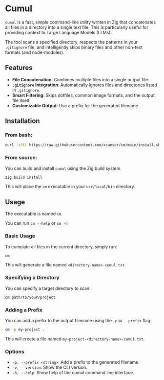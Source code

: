 # Cumul

`cumul` is a fast, simple command-line utility written in Zig that concatenates all files in a directory into a single text file. This is particularly useful for providing context to Large Language Models (LLMs).

The tool scans a specified directory, respects the patterns in your `.gitignore` file, and intelligently skips binary files and other non-text formats (and node-modules).

## Features

- **File Concatenation**: Combines multiple files into a single output file.
- **`.gitignore` Integration**: Automatically ignores files and directories listed in `.gitignore`.
- **Smart Filtering**: Skips dotfiles, common image formats, and the output file itself.
- **Customizable Output**: Use a prefix for the generated filename.

## Installation

### From bash:

```bash
curl -sSfL https://raw.githubusercontent.com/xcaeser/cm/main/install.sh | sh
```

### From source:

You can build and install `cumul` using the Zig build system.

```bash
zig build install
```

This will place the `cm` executable in your `usr/local/bin` directory.

## Usage

The executable is named `cm`.

You can run `cm --help` or `cm -h`

### Basic Usage

To cumulate all files in the current directory, simply run:

```bash
cm
```

This will generate a file named `<directory-name>-cumul.txt`.

### Specifying a Directory

You can specify a target directory to scan:

```bash
cm path/to/your/project
```

### Adding a Prefix

You can add a prefix to the output filename using the `-p` or `--prefix` flag:

```bash
cm -p my-project .
```

This will create a file named `my-project-<directory-name>-cumul.txt`.

### Options

- `-p, --prefix <string>`: Add a prefix to the generated filename.
- `-v, --version`: Show the CLI version.
- `-h, --help`: Show help of the cumul command line interface.

